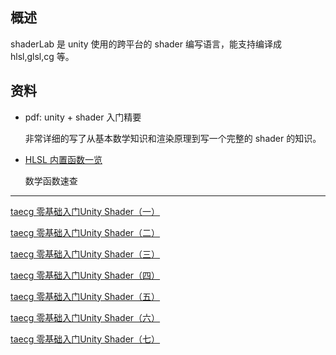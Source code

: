 ## 概述

shaderLab 是 unity 使用的跨平台的 shader 编写语言，能支持编译成 hlsl,glsl,cg 等。

## 资料

* pdf: unity + shader 入门精要

    非常详细的写了从基本数学知识和渲染原理到写一个完整的 shader 的知识。

* [HLSL 内置函数一览](https://blog.csdn.net/kenkao/article/details/6417581)

    数学函数速查

---

[taecg 零基础入门Unity Shader（一）](https://zhuanlan.zhihu.com/p/46745694)

[taecg 零基础入门Unity Shader（二）](https://zhuanlan.zhihu.com/p/47163574)

[taecg 零基础入门Unity Shader（三）](https://zhuanlan.zhihu.com/p/47291987)

[taecg 零基础入门Unity Shader（四）](https://zhuanlan.zhihu.com/p/47506575)

[taecg 零基础入门Unity Shader（五）](https://zhuanlan.zhihu.com/p/47880664)

[taecg 零基础入门Unity Shader（六）](https://zhuanlan.zhihu.com/p/48530294)

[taecg 零基础入门Unity Shader（七）](https://zhuanlan.zhihu.com/p/49165180)